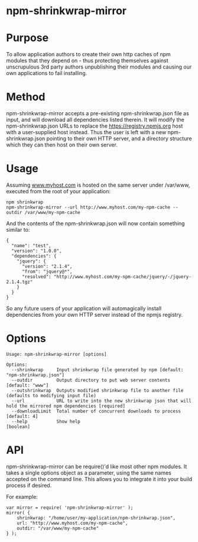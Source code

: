 # npm-shrinkwrap-mirror

# Purpose

To allow application authors to create their own http caches of npm modules that they depend on - thus protecting themselves against unscrupulous 3rd party authors unpublishing
their modules and causing our own applications to fail installing.

# Method

npm-shrinkwrap-mirror accepts a pre-existing npm-shrinkwrap.json file as input, and will download all dependencies listed therein. It will modify the npm-shrinkwrap.json URLs to replace the 
https://registry.npmjs.org host with a user-supplied host instead. Thus the user is left with a new npm-shrinkwrap.json pointing to their own HTTP server, and a directory structure which
they can then host on their own server.

# Usage

Assuming www.myhost.com is hosted on the same server under /var/www, executed from the root of your application:

```
npm shrinkwrap
npm-shrinkwrap-mirror --url http://www.myhost.com/my-npm-cache --outdir /var/www/my-npm-cache
```

And the contents of the npm-shrinkwrap.json will now contain something similar to:

```
{
  "name": "test",
  "version": "1.0.0",
  "dependencies": {
    "jquery": {
      "version": "2.1.4",
      "from": "jquery@*",
      "resolved": "http://www.myhost.com/my-npm-cache/jquery/-/jquery-2.1.4.tgz"
    }
  }
}
```

So any future users of your application will automagically install dependencies from your own HTTP server instead of the npmjs registry.

# Options

```
Usage: npm-shrinkwrap-mirror [options]

Options:
  --shrinkwrap     Input shrinkwrap file generated by npm [default: "npm-shrinkwrap.json"]
  --outdir         Output directory to put web server contents  [default: "www"]
  --outshrinkwrap  Outputs modified shrinkwrap file to another file (defaults to modifying input file)
  --url            URL to write into the new shrinkwrap json that will hold the mirrored npm dependencies [required]
  --downloadLimit  Total number of concurrent downloads to process  [default: 4]
  --help           Show help                                           [boolean]
```


# API

npm-shrinkwrap-mirror can be require()'d like most other npm modules. It takes a single options object as a parameter, using the same names accepted on the command line.
This allows you to integrate it into your build process if desired.

For example:

```
var mirror = require( 'npm-shrinkwrap-mirror' );
mirror( {
	shrinkwrap: "/home/user/my-application/npm-shrinkwrap.json",
	url: "http://www.myhost.com/my-npm-cache",
	outdir: "/var/www/my-npm-cache"
} );

```



